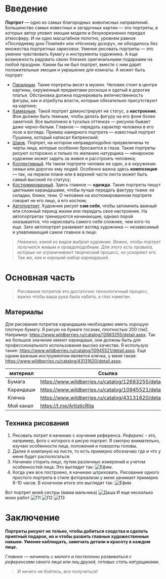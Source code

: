 # Введение

__*Портрет*__ — одно из самых благородных живописных направлений. Большинство самых известных и загадочных картин — это портреты, в которых автор уловил эмоции модели и безукоризненно передал атмосферу. И ни одно масштабное полотно, уровнем равное «Последнему дню Помпей» или «Ночному дозору», не обходилось без множества портретных зарисовок.
Умение рисовать портреты — это умение чувствовать бумагу и инструменты художника. А еще возможность радовать своих близких оригинальными подарками на любой праздник. Каким бы ни был портрет, вместе с ним дарят положительные эмоции и украшение для комнаты. А может быть портрет:
* <u>Парадным</u>. Такие портреты висят в музеях. Человек стоит в центре картины, окруженный предметами роскоши и одетый в дорогие платья. Обстановка должна подчеркивать величественность фигуры, как и атрибуты власти, которые обязательно присутствуют на картине;
* <u>Камерным</u>. Такой портрет демонстрирует не статус, а __настроение__. Фон должен быть темным, чтобы делать фигуру на его фоне более заметной. Все выполнено в тусклых оттенках — рисунок бывает даже черно-белым. Главное — передать характер человека в его позе и взгляде. Пример камерного портрета — известный портрет Пушкина, который написал Кипренский;
* <u>Шарж</u>. Портрет, на котором неправдоподобно преувеличены те черты лица, которые особенно бросаются в глаза. Такие портреты рисуют осторожно и только по желанию натурщика — ненароком художник может задеть за живое и расстроить человека;
* <u>Kоллективный</u>. На таком портрете человек не один, а в окружении семьи или дорогих ему людей. Особенно важна здесь __композиция__ — так, на первом плане или в верхней части листа может быть самый высокий по статусу;
* <u>Kостюмированный</u>. Здесь главное — __одежда__. Такие портреты пишут цветными карандашами, чтобы лучше передать фактуру ткани: ее складки, блики, тени. О человеке на костюмированном портрете говорит не его лицо, а его костюм;
* <u>Автопортрет</u>. Художник рисует __сам себя__, чтобы запомнить важный или сложный период жизни или передать свое настроение. На автопортретах тренируются начинающие, однако порой оказывается, что нарисовать самого себя сложнее, чем кого-то еще. Зато автопортрет развивает взгляд художника — независимый и улавливающий самое главное в лице.

>*Неважно, какой из видов выбрал художник. Важно, чтобы портрет получился живым и правдоподобным. Для этого есть правила, которые не ограничивают творческий процесс, но ускоряют его. Так же, как и хороший набор карандашей*.

# Основная часть
>Рисование потретов это достаточно технологичный процесс, важно чтобы ваша рука была набита, а глаз наметан. 

## Материалы

Для рисования потретов карандашем необходимо иметь хорошую плотную бумагу. Я рисую на бумаге госзнак, плотностью 200 г/м2. Например: <https://www.wildberries.ru/catalog/12683255/detail.aspx>.
Так же большое значение имеют карандаши, они должны быть для профессионального использования высоко качества. Я использую такие: <https://www.wildberries.ru/catalog/10945521/detail.aspx>.
Еще одним важным инструментом является клячка, у меня такая: <https://www.wildberries.ru/catalog/43131620/detail.aspx>.

|материал|Ссылка                                                   |
|---------|---------------------------------------------------------|
|Бумага   |<https://www.wildberries.ru/catalog/12683255/detail.aspx>|
|Карандаши|<https://www.wildberries.ru/catalog/10945521/detail.aspx>|
|Клячка   |<https://www.wildberries.ru/catalog/43131620/detail.aspx>|
|Мой канал|<https://t.me/ArtisticRita>                              |



## Техника рисования
1. Рисовать потрет я начинаю с изучения референса.
*Референс* - это, например, фото с которого я рисую портрет. 
Я смотрю внимательно, изучаю особенности лица, положения и повороты головы.
2. Далее я компаную на листе, то есть примерно обозначаю где и что у меня будет распологаться. 
3. Начинаю сторить лицо, путем различных измерений и учетом особенностей лица. Это выглядит так: ![Ефим](1.jpg).
4. Когда уже все построено, я начинаю штриховать. Рисование одного простого портрета в стиле фотореализм у меня занимает примерно 8-10 часов.
В конечном итоге это выглядит так: ![Ефим](2.jpg)


Вот портрет моей сестры (мама мальчика) ![Даша](3.jpg)
И еще несколько моих работ
![П1](4.jpg)
![П2](5.jpg)
![П3](6.jpg)


# Заключение 

__Портреты рисуют не только, чтобы добиться сходства и сделать приятный подарок, но и чтобы развить главные художественные навыки. Умение наблюдать, замечать детали и красоту в каждом лице.__ 

 *Главное — начинать с малого и постепенно развиваться с референсами своего лица или лиц друзей, готовых стать натурщиками.*
> И ничего не бойтесь, все получиться!